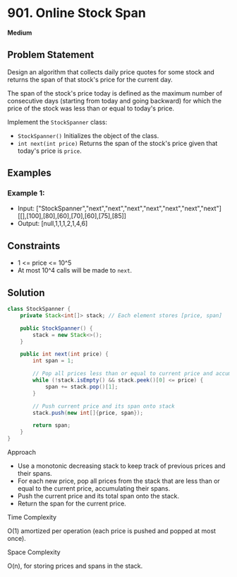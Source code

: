 # 901. Online Stock Span
**Medium**

## Problem Statement
Design an algorithm that collects daily price quotes for some stock and returns the span of that stock's price for the current day.

The span of the stock's price today is defined as the maximum number of consecutive days (starting from today and going backward) for which the price of the stock was less than or equal to today's price.

Implement the `StockSpanner` class:
- `StockSpanner()` Initializes the object of the class.
- `int next(int price)` Returns the span of the stock's price given that today's price is `price`.

## Examples
### Example 1:
- Input: ["StockSpanner","next","next","next","next","next","next","next"] [[],[100],[80],[60],[70],[60],[75],[85]]
- Output: [null,1,1,1,2,1,4,6]

## Constraints
- 1 <= price <= 10^5
- At most 10^4 calls will be made to `next`.

## Solution
```java
class StockSpanner {
	private Stack<int[]> stack; // Each element stores [price, span]

	public StockSpanner() {
		stack = new Stack<>();
	}

	public int next(int price) {
		int span = 1;

		// Pop all prices less than or equal to current price and accumulate their spans
		while (!stack.isEmpty() && stack.peek()[0] <= price) {
			span += stack.pop()[1];
		}

		// Push current price and its span onto stack
		stack.push(new int[]{price, span});

		return span;
	}
}
```

Approach

- Use a monotonic decreasing stack to keep track of previous prices and their spans.
- For each new price, pop all prices from the stack that are less than or equal to the current price, accumulating their spans.
- Push the current price and its total span onto the stack.
- Return the span for the current price.

Time Complexity

O(1) amortized per operation (each price is pushed and popped at most once).

Space Complexity

O(n), for storing prices and spans in the stack.
